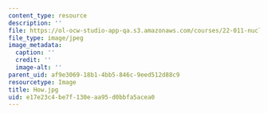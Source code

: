 ```yaml
---
content_type: resource
description: ''
file: https://ol-ocw-studio-app-qa.s3.amazonaws.com/courses/22-011-nuclear-engineering-science-systems-and-society-spring-2020/e17e23c4be7f130eaa95d0bbfa5acea0_How.jpg
file_type: image/jpeg
image_metadata:
  caption: ''
  credit: ''
  image-alt: ''
parent_uid: af9e3069-18b1-4bb5-846c-9eed512d88c9
resourcetype: Image
title: How.jpg
uid: e17e23c4-be7f-130e-aa95-d0bbfa5acea0
---
```

